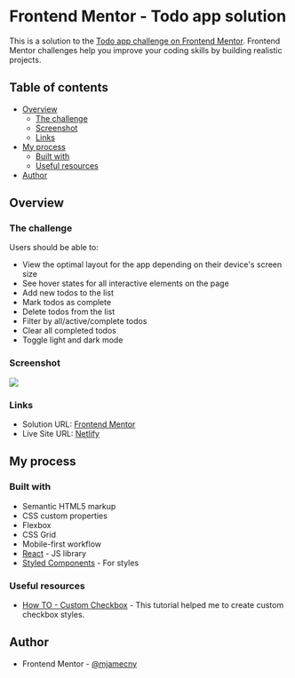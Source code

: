 # Frontend Mentor - Todo app solution

This is a solution to the [Todo app challenge on Frontend Mentor](https://www.frontendmentor.io/challenges/todo-app-Su1_KokOW). Frontend Mentor challenges help you improve your coding skills by building realistic projects.

## Table of contents

- [Overview](#overview)
  - [The challenge](#the-challenge)
  - [Screenshot](#screenshot)
  - [Links](#links)
- [My process](#my-process)
  - [Built with](#built-with)
  - [Useful resources](#useful-resources)
- [Author](#author)

## Overview

### The challenge

Users should be able to:

- View the optimal layout for the app depending on their device's screen size
- See hover states for all interactive elements on the page
- Add new todos to the list
- Mark todos as complete
- Delete todos from the list
- Filter by all/active/complete todos
- Clear all completed todos
- Toggle light and dark mode

### Screenshot

![](https://i.imgur.com/z1JE7T6.png)

### Links

- Solution URL: [Frontend Mentor](https://www.frontendmentor.io/solutions/todo-app-with-react-MkUX05s50L)
- Live Site URL: [Netlify](https://fm-to-do-app.netlify.app)

## My process

### Built with

- Semantic HTML5 markup
- CSS custom properties
- Flexbox
- CSS Grid
- Mobile-first workflow
- [React](https://reactjs.org/) - JS library
- [Styled Components](https://styled-components.com/) - For styles

### Useful resources

- [How TO - Custom Checkbox](https://www.w3schools.com/howto/howto_css_custom_checkbox.asp) - This tutorial helped me to create custom checkbox styles.

## Author

- Frontend Mentor - [@mjamecny](https://www.frontendmentor.io/profile/mjamecny)
